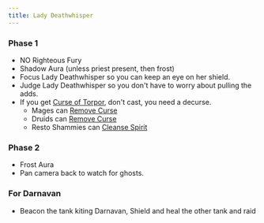 ```yaml
---
title: Lady Deathwhisper
---
```

### Phase 1
  * NO Righteous Fury
  * Shadow Aura (unless priest present, then frost)
  * Focus Lady Deathwhisper so you can keep an eye on her shield.
  * Judge Lady Deathwhisper so you don't have to worry about pulling the adds.
  * If you get [Curse of Torpor](http://www.wowhead.com/spell=71237/curse-of-torpor), don't cast, you need a decurse.
    * Mages can [Remove Curse](http://www.wowhead.com/spell=475)
    * Druids can [Remove Curse](http://www.wowhead.com/spell=2782/remove-curse)
    * Resto Shammies can [Cleanse Spirit](http://www.wowhead.com/spell=51886)

### Phase 2
  * Frost Aura
  * Pan camera back to watch for ghosts.

### For Darnavan
  * Beacon the tank kiting Darnavan, Shield and heal the other tank and raid
